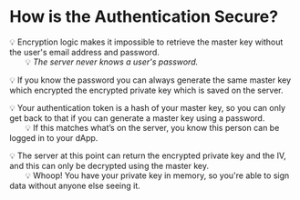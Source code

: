 # How is the Authentication Secure?

💡 Encryption logic makes it impossible to retrieve the master key without the user's email address and password.
<br/>
&nbsp;&nbsp;&nbsp;&nbsp;&nbsp;&nbsp; 💡 *The server never knows a user's password.*

💡 If you know the password you can always generate the same master key which encrypted the encrypted private key which is saved on the server.

💡 Your authentication token is a hash of your master key, so you can only get back to that if you can generate a master key using a password.
<br/>
&nbsp;&nbsp;&nbsp;&nbsp;&nbsp;&nbsp; 💡 If this matches what’s on the server, you know this person can be logged in to your dApp.

💡 The server at this point can return the encrypted private key and the IV, and this can only be decrypted using the master key.
<br/>
&nbsp;&nbsp;&nbsp;&nbsp;&nbsp;&nbsp; 💡 Whoop! You have your private key in memory, so you're able to sign data without anyone else seeing it.
